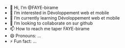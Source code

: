 - 👋 Hi, I’m @FAYE-birame
- 👀 I’m interested in Dévoloppement web et mobile
- 🌱 I’m currently learning  Dévoloppement web et mobile
- 💞️ I’m looking to collaborate on sur github
- 📫 How to reach me taper FAYE-birame
- 😄 Pronouns: ...
- ⚡ Fun fact: ...

<!---
FAYE-birame/FAYE-birame is a ✨ special ✨ repository because its `README.md` (this file) appears on your GitHub profile.
You can click the Preview link to take a look at your changes.
--->
